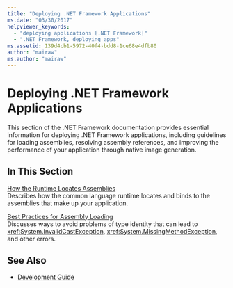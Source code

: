```yaml
---
title: "Deploying .NET Framework Applications"
ms.date: "03/30/2017"
helpviewer_keywords: 
  - "deploying applications [.NET Framework]"
  - ".NET Framework, deploying apps"
ms.assetid: 139d4cb1-5972-40f4-bdd8-1ce68e4dfb80
author: "mairaw"
ms.author: "mairaw"
---
```

# Deploying .NET Framework Applications
This section of the .NET Framework documentation provides essential information for deploying .NET Framework applications, including guidelines for loading assemblies, resolving assembly references, and improving the performance of your application through native image generation.  
  
## In This Section  
 [How the Runtime Locates Assemblies](../../../docs/framework/deployment/how-the-runtime-locates-assemblies.md)  
 Describes how the common language runtime locates and binds to the assemblies that make up your application.  
  
 [Best Practices for Assembly Loading](../../../docs/framework/deployment/best-practices-for-assembly-loading.md)  
 Discusses ways to avoid problems of type identity that can lead to <xref:System.InvalidCastException>, <xref:System.MissingMethodException>, and other errors.  
  
## See Also  
- [Development Guide](../../../docs/framework/development-guide.md)
